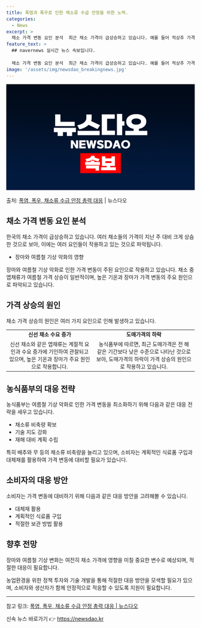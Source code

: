 ```yaml
---
title: 폭염과 폭우로 인한 채소류 수급 안정을 위한 노력.
categories:
  - News
excerpt: >
  채소 가격 변동 요인 분석  최근 채소 가격이 급상승하고 있습니다. 예를 들어 적상추 가격이 100g당 1,…
feature_text: >
  ## navernews 실시간 뉴스 속보입니다.

  채소 가격 변동 요인 분석  최근 채소 가격이 급상승하고 있습니다. 예를 들어 적상추 가격이 100g당 1,…
image: '/assets/img/newsdao_breakingnews.jpg'
---
```


![뉴스다오 속보](/assets/img/newsdao_breakingnews.jpg)

<p>출처: <a href="https://newsdao.kr/4709" rel="dofollow">폭염, 폭우, 채소류 수급 안정 총력 대응</a> | 뉴스다오</p>

<h2 data-ke-size="size26">채소 가격 변동 요인 분석</h2>
한국의 채소 가격이 급상승하고 있습니다. 여러 채소들의 가격이 지난 주 대비 크게 상슴한 것으로 보아, 이에는 여러 요인들이 작용하고 있는 것으로 파악됩니다. 

<ul>
  <li>장마와 여름철 기상 악화의 영향</li>
</ul>

<p data-ke-size="size16">장마와 여름철 기상 악화로 인한 가격 변동이 주된 요인으로 작용하고 있습니다. 채소 중 엽채류가 여름철 가격 상승이 일반적이며, 높은 기온과 장마가 가격 변동의 주요 원인으로 파악되고 있습니다.</p>

<h2 data-ke-size="size26">가격 상승의 원인</h2>
채소 가격 상승의 원인은 여러 가지 요인으로 인해 발생하고 있습니다. 

<table>
  <tr>
    <td style="text-align: center; height: 17px;"><b>신선 채소 수요 증가</b></td>
    <td style="text-align: center; height: 17px;"><b>도매가격의 하락</b></td>
  </tr>
  <tr>
    <td style="text-align: center; height: 17px;">신선 채소와 같은 엽채류는 계절적 요인과 수요 증가에 기인하여 관찰되고 있으며, 높은 기온과 장마가 주요 원인으로 작용합니다.</td>
    <td style="text-align: center; height: 17px;">농식품부에 따르면, 최근 도매가격은 전 해 같은 기간보다 낮은 수준으로 나타난 것으로 보아, 도매가격의 하락이 가격 상승의 원인으로 작용하고 있습니다.</td>
  </tr>
</table>

<h2 data-ke-size="size26">농식품부의 대응 전략</h2>
농식품부는 여름철 기상 악화로 인한 가격 변동을 최소화하기 위해 다음과 같은 대응 전략을 세우고 있습니다.

<ul>
  <li>채소류 비축량 확보</li>
  <li>기술 지도 강화</li>
  <li>재해 대비 계획 수립</li>
</ul>

<p data-ke-size="size16">특히 배추와 무 등의 채소류 비축량을 늘리고 있으며, 소비자는 계획적인 식료품 구입과 대체재를 활용하여 가격 변동에 대비할 필요가 있습니다.</p>

<h2 data-ke-size="size26">소비자의 대응 방안</h2>
소비자는 가격 변동에 대비하기 위해 다음과 같은 대응 방안을 고려해볼 수 있습니다.

<ul>
  <li>대체재 활용</li>
  <li>계획적인 식료품 구입</li>
  <li>적절한 보관 방법 활용</li>
</ul>

<h2 data-ke-size="size26">향후 전망</h2>
장마와 여름철 기상 변화는 여전히 채소 가격에 영향을 미칠 중요한 변수로 예상되며, 적절한 대응이 필요합니다.

<p data-ke-size="size16">농업환경을 위한 정책 투자와 기술 개발을 통해 적절한 대응 방안을 모색할 필요가 있으며, 소비자와 생산자가 함께 안정적으로 적응할 수 있도록 지원이 필요합니다.</p>

<hr> 

참고 링크: <a href="https://newsdao.kr/4709">폭염, 폭우, 채소류 수급 안정 총력 대응 | 뉴스다오</a> 

신속 뉴스 바로가기 👉 <a href="https://newsdao.kr" rel="dofollow">https://newsdao.kr</a>


